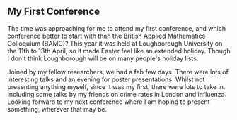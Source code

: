 ## My First Conference

The time was approaching for me to attend my first conference, and which conference better to start with than the British Applied Mathematics Colloquium (BAMC)? This year it was held at Loughborough University on the 11th to 13th April, so it made Easter feel like an extended holiday. Though I don't think Loughborough will be on many people's holiday lists.

Joined by my fellow researchers, we had a fab few days. There were lots of interesting talks and an evening for poster presentations. Whilst not presenting anything myself, since it was my first, there were lots to take in. Including some talks by my friends on crime rates in London and influenza. Looking forward to my next conference where I am hoping to present something, wherever that may be.
